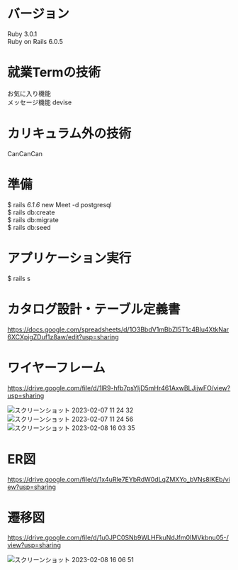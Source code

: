 
 # バージョン 
  Ruby 3.0.1  
  Ruby on Rails 6.0.5

 # 就業Termの技術
  お気に入り機能  
  メッセージ機能
  devise

 # カリキュラム外の技術
  CanCanCan

 # 準備 

  $ rails _6.1.6_ new Meet -d postgresql  
  $ rails db:create  
  $ rails db:migrate  
  $ rails db:seed  

 # アプリケーション実行
  $ rails s

 # カタログ設計・テーブル定義書 

https://docs.google.com/spreadsheets/d/1O3BbdV1mBbZI5T1c4Blu4XtkNar6XCXpigZDuf1z8aw/edit?usp=sharing


 # ワイヤーフレーム 

https://drive.google.com/file/d/1lR9-hfb7psYljD5mHr461AxwBLJijwFO/view?usp=sharing

![スクリーンショット 2023-02-07 11 24 32](https://user-images.githubusercontent.com/115207363/217133362-eb4add21-0413-40f3-a3f4-9f43fd7bc2c6.png)
![スクリーンショット 2023-02-07 11 24 56](https://user-images.githubusercontent.com/115207363/217133368-e84ef918-1d93-4a3e-86e2-19f2a8b2e3b5.png)
![スクリーンショット 2023-02-08 16 03 35](https://user-images.githubusercontent.com/115207363/217458119-e4b34645-3939-47f6-b0ee-9b3fd949e65a.png)

 # ER図

https://drive.google.com/file/d/1x4uRle7EYbRdW0dLqZMXYo_bVNs8IKEb/view?usp=sharing


 # 遷移図
 https://drive.google.com/file/d/1u0JPC0SNb9WLHFkuNdJfm0IMVkbnu05-/view?usp=sharing
 
![スクリーンショット 2023-02-08 16 06 51](https://user-images.githubusercontent.com/115207363/217458747-777a8531-f4c0-472a-b916-55867a501513.png)
